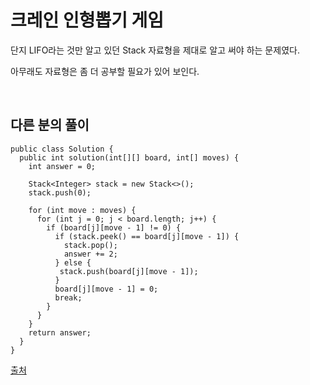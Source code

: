 # 크레인 인형뽑기 게임
단지 LIFO라는 것만 알고 있던 Stack 자료형을 제대로 알고 써야 하는 문제였다.

아무래도 자료형은 좀 더 공부할 필요가 있어 보인다.

<br>

## 다른 분의 풀이
```
public class Solution {
  public int solution(int[][] board, int[] moves) {
    int answer = 0;

    Stack<Integer> stack = new Stack<>();
    stack.push(0);

    for (int move : moves) {
      for (int j = 0; j < board.length; j++) {
        if (board[j][move - 1] != 0) {
          if (stack.peek() == board[j][move - 1]) {
            stack.pop();
            answer += 2;
          } else {
           stack.push(board[j][move - 1]);
          }
          board[j][move - 1] = 0;
          break;
        }
      }
    }
    return answer;
  }
}
```

[출처](https://velog.io/@ajufresh/%ED%94%84%EB%A1%9C%EA%B7%B8%EB%9E%98%EB%A8%B8%EC%8A%A4-%ED%81%AC%EB%A0%88%EC%9D%B8-%EC%9D%B8%ED%98%95%EB%BD%91%EA%B8%B0-%EA%B2%8C%EC%9E%84-%EB%AC%B8%EC%A0%9C%ED%92%80%EC%9D%B4-Java)
